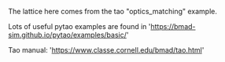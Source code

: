 The lattice here comes from the tao "optics_matching" example.

Lots of useful pytao examples are found in
'https://bmad-sim.github.io/pytao/examples/basic/'

Tao manual:
'https://www.classe.cornell.edu/bmad/tao.html'
